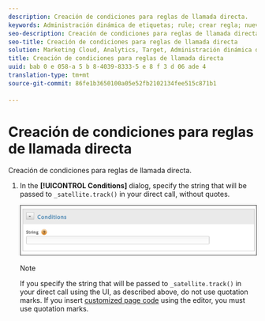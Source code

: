 ```yaml
---
description: Creación de condiciones para reglas de llamada directa.
keywords: Administración dinámica de etiquetas; rule; crear regla; nueva regla; regla de llamada directa
seo-description: Creación de condiciones para reglas de llamada directa.
seo-title: Creación de condiciones para reglas de llamada directa
solution: Marketing Cloud, Analytics, Target, Administración dinámica de etiquetas
title: Creación de condiciones para reglas de llamada directa
uuid: bab 0 e 058-a 5 b 8-4039-8333-5 e 8 f 3 d 06 ade 4
translation-type: tm+mt
source-git-commit: 86fe1b3650100a05e52fb2102134fee515c871b1

---
```



# Creación de condiciones para reglas de llamada directa

Creación de condiciones para reglas de llamada directa.

1. In the **[!UICONTROL Conditions]** dialog, specify the string that will be passed to `_satellite.track()` in your direct call, without quotes.

   ![](assets/conditions-direct-call.png)

   >[!NOTE]
   >
   >If you specify the string that will be passed to `_satellite.track()` in your direct call using the UI, as described above, do not use quotation marks. If you insert [customized page code](../../../implement/c-implement-with-dtm/c-aa-tool/customize-page-code.md#concept_7D6390823DFE4D29AF9505CCE1A79C3B) using the editor, you must use quotation marks.


